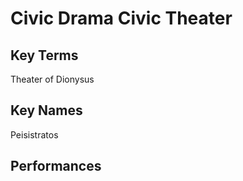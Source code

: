 # Civic Drama Civic Theater

## Key Terms

Theater of Dionysus

## Key Names

Peisistratos

## Performances
